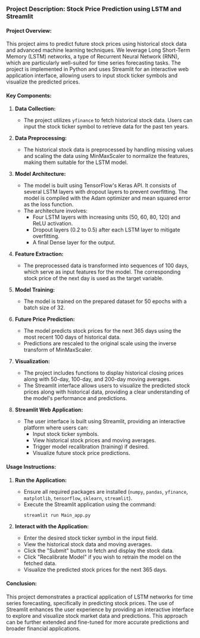 ### Project Description: Stock Price Prediction using LSTM and Streamlit

#### Project Overview:
This project aims to predict future stock prices using historical stock data and advanced machine learning techniques. We leverage Long Short-Term Memory (LSTM) networks, a type of Recurrent Neural Network (RNN), which are particularly well-suited for time series forecasting tasks. The project is implemented in Python and uses Streamlit for an interactive web application interface, allowing users to input stock ticker symbols and visualize the predicted prices.

#### Key Components:

1. **Data Collection:**
   - The project utilizes `yfinance` to fetch historical stock data. Users can input the stock ticker symbol to retrieve data for the past ten years.

2. **Data Preprocessing:**
   - The historical stock data is preprocessed by handling missing values and scaling the data using MinMaxScaler to normalize the features, making them suitable for the LSTM model.

3. **Model Architecture:**
   - The model is built using TensorFlow's Keras API. It consists of several LSTM layers with dropout layers to prevent overfitting. The model is compiled with the Adam optimizer and mean squared error as the loss function.
   - The architecture involves:
     - Four LSTM layers with increasing units (50, 60, 80, 120) and ReLU activation.
     - Dropout layers (0.2 to 0.5) after each LSTM layer to mitigate overfitting.
     - A final Dense layer for the output.

4. **Feature Extraction:**
   - The preprocessed data is transformed into sequences of 100 days, which serve as input features for the model. The corresponding stock price of the next day is used as the target variable.

5. **Model Training:**
   - The model is trained on the prepared dataset for 50 epochs with a batch size of 32.

6. **Future Price Prediction:**
   - The model predicts stock prices for the next 365 days using the most recent 100 days of historical data.
   - Predictions are rescaled to the original scale using the inverse transform of MinMaxScaler.

7. **Visualization:**
   - The project includes functions to display historical closing prices along with 50-day, 100-day, and 200-day moving averages.
   - The Streamlit interface allows users to visualize the predicted stock prices along with historical data, providing a clear understanding of the model's performance and predictions.

8. **Streamlit Web Application:**
   - The user interface is built using Streamlit, providing an interactive platform where users can:
     - Input stock ticker symbols.
     - View historical stock prices and moving averages.
     - Trigger model recalibration (training) if desired.
     - Visualize future stock price predictions.

#### Usage Instructions:
1. **Run the Application:**
   - Ensure all required packages are installed (`numpy`, `pandas`, `yfinance`, `matplotlib`, `tensorflow`, `sklearn`, `streamlit`).
   - Execute the Streamlit application using the command:
     ```cmd
     streamlit run Main_app.py
     ```

2. **Interact with the Application:**
   - Enter the desired stock ticker symbol in the input field.
   - View the historical stock data and moving averages.
   - Click the "Submit" button to fetch and display the stock data.
   - Click "Recalibrate Model" if you wish to retrain the model on the fetched data.
   - Visualize the predicted stock prices for the next 365 days.

#### Conclusion:
This project demonstrates a practical application of LSTM networks for time series forecasting, specifically in predicting stock prices. The use of Streamlit enhances the user experience by providing an interactive interface to explore and visualize stock market data and predictions. This approach can be further extended and fine-tuned for more accurate predictions and broader financial applications.
